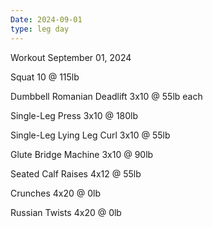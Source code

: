 ```yaml
---
Date: 2024-09-01
type: leg day
---
```

Workout September 01, 2024

Squat
10 @ 115lb

Dumbbell Romanian Deadlift
3x10 @ 55lb each

Single-Leg Press
3x10 @ 180lb

Single-Leg Lying Leg Curl
3x10 @ 55lb

Glute Bridge Machine
3x10 @ 90lb

Seated Calf Raises
4x12 @ 55lb

Crunches
4x20 @ 0lb

Russian Twists
4x20 @ 0lb